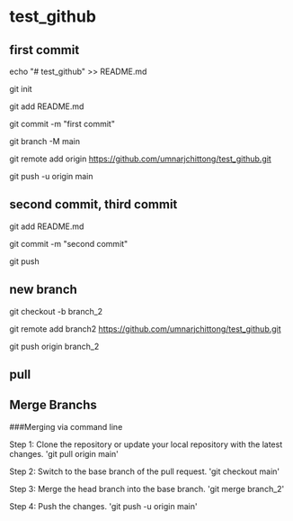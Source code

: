 # test_github

## first commit

echo "# test_github" >> README.md

git init

git add README.md

git commit -m "first commit"

git branch -M main

git remote add origin https://github.com/umnarjchittong/test_github.git

git push -u origin main


## second commit, third commit

git add README.md

git commit -m "second commit"

git push


## new branch

git checkout -b branch_2

git remote add branch2 https://github.com/umnarjchittong/test_github.git

git push origin branch_2

## pull

## Merge Branchs
###Merging via command line


Step 1: Clone the repository or update your local repository with the latest changes.
'git pull origin main'

Step 2: Switch to the base branch of the pull request.
'git checkout main'

Step 3: Merge the head branch into the base branch.
'git merge branch_2'

Step 4: Push the changes.
'git push -u origin main'


